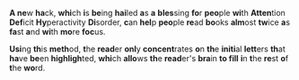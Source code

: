 **A ne**w **ha**ck, **whi**ch **i**s **be**ing **hai**led **a**s **a** **bles**sing **fo**r **peo**ple **wi**th **Atten**tion **Def**icit **Hy**peractivity **Di**sorder, **c**an **hel**p **peo**ple **re**ad **bo**oks **alm**ost **tw**ice **a**s **fa**st **a**nd **wi**th **mo**re **foc**us.

**Usi**ng **th**is **meth**od, **t**he **read**er **onl**y **concent**rates **o**n **th**e **initi**al **lett**ers **th**at **ha**ve **be**en **highligh**ted, **whi**ch **allo**ws **th**e **read**er's **bra**in **to fill** **i**n **t**he **re**st **o**f **t**he **wo**rd.

